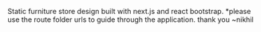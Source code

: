 Static furniture store design built with next.js and react bootstrap.
*please use the route folder urls to guide through the application.
thank you ~nikhil
